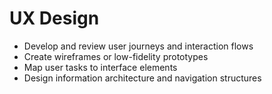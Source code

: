# UX Design
- Develop and review user journeys and interaction flows
- Create wireframes or low-fidelity prototypes
- Map user tasks to interface elements
- Design information architecture and navigation structures